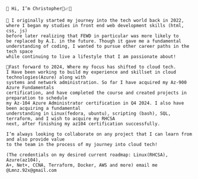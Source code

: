     👋 Hi, I’m Christopher🍋📈😁

    👀 I originally started my journey into the tech world back in 2022,
    where I began my studies in front end web development skills (html, css, js) 
    before later realizing that FEWD in particular was more likely to 
    be replaced by A.I. in the future. Though it gave me a fundamental 
    understanding of coding, I wanted to pursue other career paths in the tech space
    while continuing to live a lifestyle that I am passionate about!

    🌱Fast forward to 2024, Where my focus has shifted to cloud tech.
    I Have been working to build my experience and skillset in cloud technologies(Azure) along with
    systems and network administration. So far I have acquired my Az-900 Azure Fundamentals
    certification, and have completed the course and created projects in preparation to schedule 
    my Az-104 Azure Administrator certification in Q4 2024. I also have been acquiring a fundamental 
    understanding in Linux(fedora, ubuntu), scripting (bash), SQL, terraform, and I wish to acquire my RHCSA
    next, after finishing my az104 certification successfully. 

    I’m always looking to collaborate on any project that I can learn from and also provide value 
    to the team in the process of my journey into cloud tech! 

    (The credentials on my desired current roadmap: Linux(RHCSA), Azure(az104), 
    A+, Net+, CCNA, Terraform, Docker, AWS and more) email me @Lmnz.92x@gmail.com

